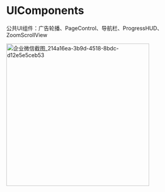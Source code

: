 # UIComponents

公共UI组件：广告轮播、PageControl、导航栏、ProgressHUD、ZoomScrollView

<img width="375" alt="企业微信截图_214a16ea-3b9d-4518-8bdc-d12e5e5ceb53" src="https://user-images.githubusercontent.com/13111933/114656787-49a58d00-9d21-11eb-828d-28f665deac58.png">
